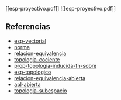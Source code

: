 [[esp-proyectivo.pdf]]
![[esp-proyectivo.pdf]]

## Referencias
- [esp-vectorial](./esp-vectorial.md)
- [norma](./norma.md)
- [relacion-equivalencia](./relacion-equivalencia.md)
- [topologia-cociente](./topologia-cociente.md)
- [prop-topologia-inducida-fn-sobre](./prop-topologia-inducida-fn-sobre.md)
- [esp-topologico](./esp-topologico.md)
- [relacion-equivalencia-abierta](./relacion-equivalencia-abierta.md)
- [apl-abierta](./apl-abierta.md)
- [topologia-subespacio](./topologia-subespacio.md)
